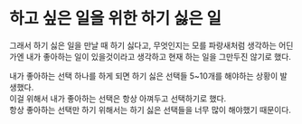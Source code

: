 # 하고 싶은 일을 위한 하기 싫은 일

그래서 하기 싫은 일을 만날 때 하기 싫다고, 무엇인지는 모를 파랑새처럼 생각하는 어딘가엔 내가 좋아하는 일이 있을것이라고 생각하고 현재 하는 일을 그만두진 않기로 했다.  

내가 좋아하는 선택 하나를 하게 되면 하기 싫은 선택들 5~10개를 해야하는 상황이 발생했다.  
이걸 위해서 내가 좋아하는 선택은 항상 아껴두고 선택하기로 했다.  
항상 좋아하는 선택만 하기 위해서는 하기 싫은 선택들을 너무 많이 해야했기 때문이다.